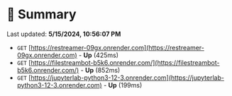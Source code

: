 # 📖 Summary
Last updated: **5/15/2024, 10:56:07 PM**

- `GET` [https://restreamer-09gx.onrender.com](https://restreamer-09gx.onrender.com) - **Up** (425ms)
- `GET` [https://filestreambot-b5k6.onrender.com/](https://filestreambot-b5k6.onrender.com/) - **Up** (852ms)
- `GET` [https://jupyterlab-python3-12-3.onrender.com](https://jupyterlab-python3-12-3.onrender.com) - **Up** (199ms)
